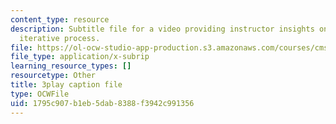 ```yaml
---
content_type: resource
description: Subtitle file for a video providing instructor insights on teaching the
  iterative process.
file: https://ol-ocw-studio-app-production.s3.amazonaws.com/courses/cms-611j-creating-video-games-fall-2014/1795c907b1eb5dab8388f3942c991356_B3_z1qTD2ZE.vtt
file_type: application/x-subrip
learning_resource_types: []
resourcetype: Other
title: 3play caption file
type: OCWFile
uid: 1795c907-b1eb-5dab-8388-f3942c991356
---
```

